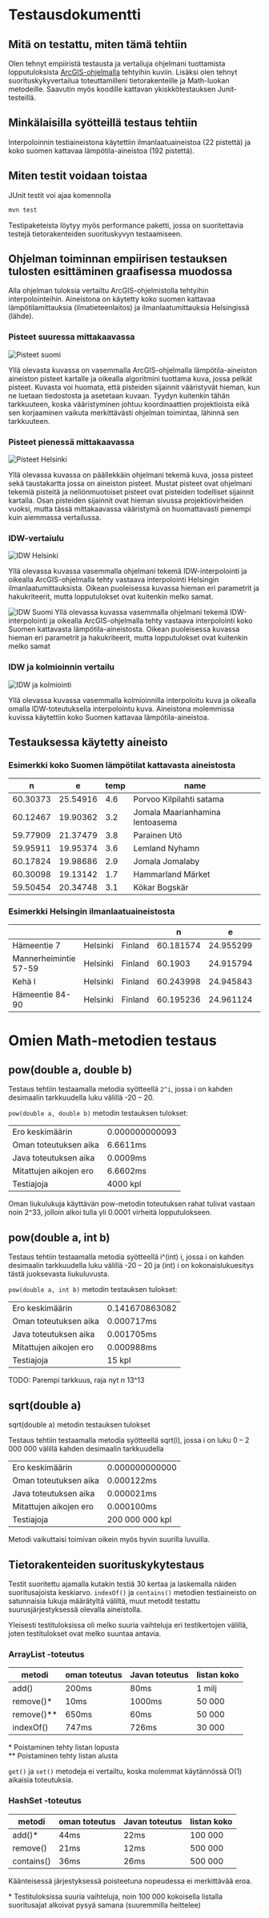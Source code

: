 # Testausdokumentti

## Mitä on testattu, miten tämä tehtiin

Olen tehnyt empiiristä testausta ja vertailuja ohjelmani tuottamista lopputuloksista [ArcGIS-ohjelmalla](https://en.wikipedia.org/wiki/ArcGIS) tehtyihin kuviin. Lisäksi olen tehnyt suorituskykyvertailua toteuttamilleni tietorakenteille ja Math-luokan metodeille. Saavutin myös koodille kattavan ykiskkötestauksen Junit-testeillä.

## Minkälaisilla syötteillä testaus tehtiin 

Interpoloinnin testiaineistona käytettiin ilmanlaatuaineistoa (22 pistettä) ja koko suomen kattavaa lämpötila-aineistoa (192 pistettä).

## Miten testit voidaan toistaa

JUnit testit voi ajaa komennolla

```bash
mvn test
```

Testipaketeista löytyy myös performance paketti, jossa on suoritettavia testejä tietorakenteiden suorituskyvyn testaamiseen.

## Ohjelman toiminnan empiirisen testauksen tulosten esittäminen graafisessa muodossa

Alla ohjelman tuloksia vertailtu ArcGIS-ohjelmistolla tehtyihin interpolointeihin. Aineistona on käytetty koko suomen kattavaa lämpötilamittauksia (ilmatieteenlaitos) ja ilmanlaatumittauksia Helsingissä (lähde).

### Pisteet suuressa mittakaavassa

![Pisteet suomi](images/comparison_points2.png)

Yllä olevasta kuvassa on vasemmalla ArcGIS-ohjelmalla lämpötila-aineiston aineiston pisteet kartalle ja oikealla algoritmini tuottama kuva, jossa pelkät pisteet. Kuvasta voi huomata, että pisteiden sijainnit vääristyvät hieman, kun ne luetaan tiedostosta ja asetetaan kuvaan. Tyydyn kuitenkin tähän tarkkuuteen, koska vääristyminen johtuu koordinaattien projektioista eikä sen korjaaminen vaikuta merkittävästi ohjelman toimintaa, lähinnä sen tarkkuuteen. 

### Pisteet pienessä mittakaavassa

![Pisteet Helsinki](images/comparison_points.png)

Yllä olevassa kuvassa on päällekkäin ohjelmani tekemä kuva, jossa pisteet sekä taustakartta jossa on aineiston pisteet. Mustat pisteet ovat ohjelmani tekemiä pisteitä ja neliönmuotoiset pisteet ovat pisteiden todelliset sijainnit kartalla. Osan pisteiden sijainnit ovat hieman sivussa projektiovirheiden vuoksi, mutta tässä mittakaavassa vääristymä on huomattavasti pienempi kuin aiemmassa vertailussa.

### IDW-vertaiulu

![IDW Helsinki](images/comparison_idw.png)

Yllä olevassa kuvassa vasemmalla ohjelmani tekemä IDW-interpolointi ja oikealla ArcGIS-ohjelmalla tehty vastaava interpolointi Helsingin ilmanlaatumittauksista. Oikean puoleisessa kuvassa hieman eri parametrit ja hakukriteerit, mutta lopputulokset ovat kuitenkin melko samat.

![IDW Suomi](images/comparison_idw_wappu.png)
Yllä olevassa kuvassa vasemmalla ohjelmani tekemä IDW-interpolointi ja oikealla ArcGIS-ohjelmalla tehty vastaava interpolointi koko Suomen kattavasta lämpötila-aineistosta. Oikean puoleisessa kuvassa hieman eri parametrit ja hakukriteerit, mutta lopputulokset ovat kuitenkin melko samat

### IDW ja kolmioinnin vertailu

![IDW ja kolmiointi](images/comparison_idw_triangles.png)

Yllä olevassa kuvassa vasemmalla kolmioinnilla interpoloitu kuva ja oikealla omalla IDW-toteutuksella interpolointu kuva. Aineistona molemmissa kuvissa käytettiin koko Suomen kattavaa lämpötila-aineistoa.

## Testauksessa käytetty aineisto 

### Esimerkki koko Suomen lämpötilat kattavasta aineistosta

**n**|**e**|**temp**|**name**
-----|-----|-----|-----
60.30373|25.54916|4.6|Porvoo Kilpilahti satama
60.12467|19.90362|3.2|Jomala Maarianhamina lentoasema
59.77909|21.37479|3.8|Parainen Utö
59.95911|19.95374|3.6|Lemland Nyhamn
60.17824|19.98686|2.9|Jomala Jomalaby
60.30098|19.13142|1.7|Hammarland Märket
59.50454|20.34748|3.1|Kökar Bogskär

### Esimerkki Helsingin ilmanlaatuaineistosta

 | | | |**n**|**e**| |**value**
-----|-----|-----|-----|-----|-----|-----
Hämeentie 7| Helsinki| Finland|60.181574|24.955299|success|33
Mannerheimintie 57-59| Helsinki| Finland|60.1903|24.915794|success|39
Kehä I| Helsinki| Finland|60.243998|24.945843|success|33
Hämeentie 84-90| Helsinki| Finland|60.195236|24.961124|success|20


# Omien Math-metodien testaus 

## pow(double a, double b)

Testaus tehtiin testaamalla metodia syötteellä `2^i`, jossa i on kahden desimaalin tarkkuudella luku välillä -20 – 20.

`pow(double a, double b)` metodin testauksen tulokset: 

|   |   |
|--|--|
|Ero keskimäärin|0.000000000093|
|Oman toteutuksen aika|6.6611ms|
|Java toteutuksen aika|0.0009ms|
|Mitattujen aikojen ero|6.6602ms|
|Testiajoja|4000 kpl|

Oman liukulukuja käyttävän pow-metodin toteutuksen rahat tulivat vastaan noin 2^33, jolloin alkoi tulla yli 0.0001 virheitä lopputulokseen.

## pow(double a, int b)  

Testaus tehtiin testaamalla metodia syötteellä i^(int) i, jossa i on kahden desimaalin tarkkuudella luku välillä -20 – 20 ja (int) i on kokonaislukuesitys tästä juoksevasta liukuluvusta. 

`pow(double a, int b)` metodin testauksen tulokset:

|   |   |
|--|--|
|Ero keskimäärin|0.141670863082|
|Oman toteutuksen aika|0.000717ms|
|Java toteutuksen aika|0.001705ms|
|Mitattujen aikojen ero|0.000988ms|
|Testiajoja|15 kpl|

TODO: Parempi tarkkuus, raja nyt n 13^13

## sqrt(double a)
sqrt(double a) metodin testauksen tulokset

Testaus tehtiin  testaamalla metodia syötteellä sqrt(i), jossa i on luku 0 – 2 000 000 välillä kahden desimaalin tarkkuudella

|   |   |
|--|--|
|Ero keskimäärin|0.000000000000|
|Oman toteutuksen aika|0.000122ms|
|Java toteutuksen aika|0.000021ms|
|Mitattujen aikojen ero|0.000100ms|
|Testiajoja|200 000 000 kpl|

Metodi vaikuttaisi toimivan oikein myös hyvin suurilla luvuilla.

## Tietorakenteiden suorituskykytestaus

Testit suoritettu ajamalla kutakin testiä 30 kertaa ja laskemalla näiden suoritusajoista keskiarvo. `indexOf()` ja `contains()` metodien testiaineisto on satunnaisia lukuja määrätyltä väliltä, muut metodit testattu suurusjärjestyksessä olevalla aineistolla.

Yleisesti testituloksissa oli melko suuria vaihteluja eri testikertojen välillä, joten testitulokset ovat melko suuntaa antavia.

### ArrayList -toteutus

|metodi|oman toteutus|Javan toteutus|listan koko|
|--|--|--|--|
|add()|200ms|80ms|1 milj
|remove()*|10ms|1000ms| 50 000
|remove()**|650ms|60ms| 50 000
|indexOf()|747ms|726ms|30 000

\* Poistaminen tehty listan lopusta   
\** Poistaminen tehty listan alusta

`get()` ja `set()` metodeja ei vertailtu, koska molemmat käytännössä O(1) aikaisia toteutuksia.

### HashSet -toteutus

|metodi|oman toteutus|Javan toteutus|listan koko|
|--|--|--|--|
|add()*|44ms|22ms|100 000
|remove()|21ms|12ms|500 000
|contains()|36ms|26ms|500 000

Käänteisessä järjestyksessä poisteetuna nopeudessa ei merkittävää eroa.

\* Testituloksissa suuria vaihteluja, noin 100 000 kokoisella listalla suoritusajat alkoivat pysyä samana (suuremmilla heittelee)
